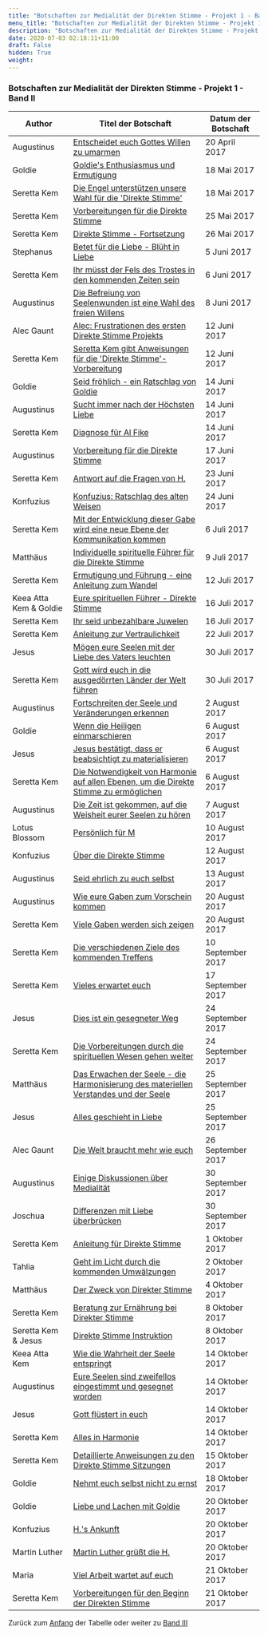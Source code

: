 ```yaml
---
title: "Botschaften zur Medialität der Direkten Stimme - Projekt 1 - Band II"
menu_title: "Botschaften zur Medialität der Direkten Stimme - Projekt 1 - Band II"
description: "Botschaften zur Medialität der Direkten Stimme - Projekt 1 - Band II"
date: 2020-07-03 02:18:11+11:00
draft: False
hidden: True
weight:
---
```

### Botschaften zur Medialität der Direkten Stimme - Projekt 1 - Band II

**Author** | **Titel der Botschaft** | **Datum der Botschaft**  
---|---|---
Augustinus | [Entscheidet euch Gottes Willen zu umarmen](/aktuelle-botschaften/aktuelle-botschaften-in-reihenfolge-des-datums/aktuelle-botschaften-2017/entscheidet-euch-gottes-willen-zu-umarmen-af-augustinus-20-april-2017/) | 20 April 2017
Goldie | [Goldie's Enthusiasmus und Ermutigung](/aktuelle-botschaften/aktuelle-botschaften-in-reihenfolge-des-datums/aktuelle-botschaften-2017/goldies-enthusiasmus-und-ermutigung-af-goldie-18-mai-2017/) | 18 Mai 2017
Seretta Kem | [Die Engel unterstützen unsere Wahl für die 'Direkte Stimme'](/aktuelle-botschaften/aktuelle-botschaften-in-reihenfolge-des-datums/aktuelle-botschaften-2017/die-engel-unterstuetzen-unsere-wahl-fuer-die-direkte-stimme-af-seretta-kem-18-mai-2017/) | 18 Mai 2017
Seretta Kem | [Vorbereitungen für die Direkte Stimme](/aktuelle-botschaften/aktuelle-botschaften-in-reihenfolge-des-datums/aktuelle-botschaften-2017/vorbereitungen-fuer-die-direkte-stimme-af-seretta-kem-25-mai-2017/) | 25 Mai 2017
Seretta Kem | [Direkte Stimme - Fortsetzung](/aktuelle-botschaften/aktuelle-botschaften-in-reihenfolge-des-datums/aktuelle-botschaften-2017/direkte-stimme-fortsetzung-af-seretta-kem-26-mai-2017/) | 26 Mai 2017
Stephanus | [Betet für die Liebe - Blüht in Liebe](/aktuelle-botschaften/aktuelle-botschaften-in-reihenfolge-des-datums/aktuelle-botschaften-2017/betet-fuer-die-liebe-blueht-in-liebe-af-stephanus-5-juni-2017/) | 5 Juni 2017
Seretta Kem | [Ihr müsst der Fels des Trostes in den kommenden Zeiten sein](/aktuelle-botschaften/aktuelle-botschaften-in-reihenfolge-des-datums/aktuelle-botschaften-2017/ihr-muesst-der-fels-des-trostes-in-den-kommenden-zeiten-sein-af-seretta-kem-6-juni-2017/) | 6 Juni 2017
Augustinus | [Die Befreiung von Seelenwunden ist eine Wahl des freien Willens](/aktuelle-botschaften/aktuelle-botschaften-in-reihenfolge-des-datums/aktuelle-botschaften-2017/die-befreiung-von-seelenwunden-ist-eine-wahl-des-freien-willens-af-augustinus-8-juni-2017/) | 8 Juni 2017
Alec Gaunt | [Alec: Frustrationen des ersten Direkte Stimme Projekts](/aktuelle-botschaften/aktuelle-botschaften-in-reihenfolge-des-datums/aktuelle-botschaften-2017/alec-frustrationen-des-ersten-direkte-stimme-projekts-af-alec-gaunt-12-juni-2017/) | 12 Juni 2017
Seretta Kem | [Seretta Kem gibt Anweisungen für die 'Direkte Stimme'- Vorbereitung](/aktuelle-botschaften/aktuelle-botschaften-in-reihenfolge-des-datums/aktuelle-botschaften-2017/seretta-kem-gibt-anweisungen-fuer-die-direkte-stimmevorbereitung-af-seretta-kem-12-juni-2017/) | 12 Juni 2017
Goldie | [Seid fröhlich - ein Ratschlag von Goldie](/aktuelle-botschaften/aktuelle-botschaften-in-reihenfolge-des-datums/aktuelle-botschaften-2017/seid-froehlich-ein-ratschlag-von-goldie-af-goldie-14-juni-2017/) | 14 Juni 2017
Augustinus | [Sucht immer nach der Höchsten Liebe](/aktuelle-botschaften/aktuelle-botschaften-in-reihenfolge-des-datums/aktuelle-botschaften-2017/sucht-immer-nach-der-hoechsten-liebe-af-augustinus-14-juni-2017/) | 14 Juni 2017
Seretta Kem | [Diagnose für Al Fike](/aktuelle-botschaften/aktuelle-botschaften-in-reihenfolge-des-datums/aktuelle-botschaften-2017/diagnose-fuer-al-fike-af-seretta-kem-14-juni-2017/) | 14 Juni 2017
Augustinus | [Vorbereitung für die Direkte Stimme](/aktuelle-botschaften/aktuelle-botschaften-in-reihenfolge-des-datums/aktuelle-botschaften-2017/vorbereitung-fuer-die-direkte-stimme-af-augustinus-17-juni-2017/) | 17 Juni 2017
Seretta Kem | [Antwort auf die Fragen von H.](/aktuelle-botschaften/aktuelle-botschaften-in-reihenfolge-des-datums/aktuelle-botschaften-2017/antwort-auf-die-fragen-von-h-af-seretta-kem-23-juni-2017/) | 23 Juni 2017
Konfuzius | [Konfuzius: Ratschlag des alten Weisen](/aktuelle-botschaften/aktuelle-botschaften-in-reihenfolge-des-datums/aktuelle-botschaften-2017/konfuzius-ratschlag-des-alten-weisen-af-konfuzius-24-juni-2017/) | 24 Juni 2017
Seretta Kem | [Mit der Entwicklung dieser Gabe wird eine neue Ebene der Kommunikation kommen](/aktuelle-botschaften/aktuelle-botschaften-in-reihenfolge-des-datums/aktuelle-botschaften-2017/mit-der-entwicklung-dieser-gabe-wird-eine-neue-ebene-der-kommunikation-kommen-af-seretta-kem-6-juli-2017/) | 6 Juli 2017
Matthäus | [Individuelle spirituelle Führer für die Direkte Stimme](/aktuelle-botschaften/aktuelle-botschaften-in-reihenfolge-des-datums/aktuelle-botschaften-2017/individuelle-spirituelle-fuehrer-fuer-die-direkte-stimme-af-matthaeus-9-juli-2017/) | 9 Juli 2017
Seretta Kem | [Ermutigung und Führung - eine Anleitung zum Wandel](/aktuelle-botschaften/aktuelle-botschaften-in-reihenfolge-des-datums/aktuelle-botschaften-2017/ermutigung-und-fuehrung-eine-anleitung-zum-wandel-af-seretta-kem-12-juli-2017/) | 12 Juli 2017
Keea Atta Kem & Goldie | [Eure spirituellen Führer - Direkte Stimme](/aktuelle-botschaften/aktuelle-botschaften-in-reihenfolge-des-datums/aktuelle-botschaften-2017/eure-spirituellen-fuehrer-direkte-stimme-af-keea-atta-kem-goldie-16-juli-2017/) | 16 Juli 2017
Seretta Kem | [Ihr seid unbezahlbare Juwelen](/aktuelle-botschaften/aktuelle-botschaften-in-reihenfolge-des-datums/aktuelle-botschaften-2017/ihr-seid-unbezahlbare-juwelen-af-seretta-kem-16-juli-2017/) | 16 Juli 2017
Seretta Kem | [Anleitung zur Vertraulichkeit](/aktuelle-botschaften/aktuelle-botschaften-in-reihenfolge-des-datums/aktuelle-botschaften-2017/anleitung-zur-vertraulichkeit-af-seretta-kem-22-juli-2017/) | 22 Juli 2017
Jesus | [Mögen eure Seelen mit der Liebe des Vaters leuchten](/aktuelle-botschaften/aktuelle-botschaften-in-reihenfolge-des-datums/aktuelle-botschaften-2017/moegen-eure-seelen-mit-der-liebe-des-vaters-leuchten-af-jesus-30-juli-2017/) | 30 Juli 2017
Seretta Kem | [Gott wird euch in die ausgedörrten Länder der Welt führen](/aktuelle-botschaften/aktuelle-botschaften-in-reihenfolge-des-datums/aktuelle-botschaften-2017/gott-wird-euch-in-die-ausgedoerrten-laender-der-welt-fuehren-af-seretta-kem-30-juli-2017/) | 30 Juli 2017
Augustinus | [Fortschreiten der Seele und Veränderungen erkennen](/aktuelle-botschaften/aktuelle-botschaften-in-reihenfolge-des-datums/aktuelle-botschaften-2017/fortschreiten-der-seele-und-veraenderungen-erkennen-hm-augustinus-2-august-2017/) | 2 August 2017
Goldie | [Wenn die Heiligen einmarschieren](/aktuelle-botschaften/aktuelle-botschaften-in-reihenfolge-des-datums/aktuelle-botschaften-2017/wenn-die-heiligen-einmarschieren-af-goldie-6-august-2017/) | 6 August 2017
Jesus | [Jesus bestätigt, dass er beabsichtigt zu materialisieren](/aktuelle-botschaften/aktuelle-botschaften-in-reihenfolge-des-datums/aktuelle-botschaften-2017/jesus-bestaetigt-dass-er-beabsichtigt-zu-materialisieren-af-jesus-6-august-2017/) | 6 August 2017
Seretta Kem | [Die Notwendigkeit von Harmonie auf allen Ebenen, um die Direkte Stimme zu ermöglichen](/aktuelle-botschaften/aktuelle-botschaften-in-reihenfolge-des-datums/aktuelle-botschaften-2017/die-notwendigkeit-von-harmonie-auf-allen-ebenen-um-die-direkte-stimme-zu-ermoeglichen-af-seretta-kem-6-august-2017/) | 6 August 2017
Augustinus | [Die Zeit ist gekommen, auf die Weisheit eurer Seelen zu hören](/aktuelle-botschaften/aktuelle-botschaften-in-reihenfolge-des-datums/aktuelle-botschaften-2017/die-zeit-ist-gekommen-auf-die-weisheit-eurer-seelen-zu-hoeren-af-augustinus-7-august-2017/) | 7 August 2017
Lotus Blossom | [Persönlich für M](/aktuelle-botschaften/aktuelle-botschaften-in-reihenfolge-des-datums/aktuelle-botschaften-2017/persoenlich-fuer-m-af-lotus-blossom-10-august-2017/) | 10 August 2017
Konfuzius | [Über die Direkte Stimme](/aktuelle-botschaften/aktuelle-botschaften-in-reihenfolge-des-datums/aktuelle-botschaften-2017/ueber-die-direkte-stimme-hm-konfuzius-12-august-2017/) | 12 August 2017
Augustinus | [Seid ehrlich zu euch selbst](/aktuelle-botschaften/aktuelle-botschaften-in-reihenfolge-des-datums/aktuelle-botschaften-2017/seid-ehrlich-zu-euch-selbst-af-augustinus-13-august-2017/) | 13 August 2017
Augustinus | [Wie eure Gaben zum Vorschein kommen](/aktuelle-botschaften/aktuelle-botschaften-in-reihenfolge-des-datums/aktuelle-botschaften-2017/wie-eure-gaben-zum-vorschein-kommen-af-augustinus-20-august-2017/) | 20 August 2017
Seretta Kem | [Viele Gaben werden sich zeigen](/aktuelle-botschaften/aktuelle-botschaften-in-reihenfolge-des-datums/aktuelle-botschaften-2017/viele-gaben-werden-sich-zeigen-af-seretta-kem-20-august-2017/) | 20 August 2017
Seretta Kem | [Die verschiedenen Ziele des kommenden Treffens](/aktuelle-botschaften/aktuelle-botschaften-in-reihenfolge-des-datums/aktuelle-botschaften-2017/die-verschiedenen-ziele-des-kommenden-treffens-af-seretta-kem-10-september-2017/) | 10 September 2017
Seretta Kem | [Vieles erwartet euch](/aktuelle-botschaften/aktuelle-botschaften-in-reihenfolge-des-datums/aktuelle-botschaften-2017/vieles-erwartet-euch-af-seretta-kem-17-september-2017/) | 17 September 2017
Jesus | [Dies ist ein gesegneter Weg](/aktuelle-botschaften/aktuelle-botschaften-in-reihenfolge-des-datums/aktuelle-botschaften-2017/dies-ist-ein-gesegneter-weg-af-jesus-24-september-2017/) | 24 September 2017
Seretta Kem | [Die Vorbereitungen durch die spirituellen Wesen gehen weiter](/aktuelle-botschaften/aktuelle-botschaften-in-reihenfolge-des-datums/aktuelle-botschaften-2017/die-vorbereitungen-durch-die-spirituellen-wesen-gehen-weiter-af-seretta-kem-24-september-2017/) | 24 September 2017
Matthäus | [Das Erwachen der Seele - die Harmonisierung des materiellen Verstandes und der Seele](/aktuelle-botschaften/aktuelle-botschaften-in-reihenfolge-des-datums/aktuelle-botschaften-2017/das-erwachen-der-seele-die-harmonisierung-des-materiellen-verstandes-und-der-seele-af-matthaeus-25-september-2017/) | 25 September 2017
Jesus | [Alles geschieht in Liebe](/aktuelle-botschaften/aktuelle-botschaften-in-reihenfolge-des-datums/aktuelle-botschaften-2017/alles-geschieht-in-liebe-af-jesus-25-september-2017/) | 25 September 2017
Alec Gaunt | [Die Welt braucht mehr wie euch](/aktuelle-botschaften/aktuelle-botschaften-in-reihenfolge-des-datums/aktuelle-botschaften-2017/die-welt-braucht-mehr-wie-euch-af-alec-gaunt-26-september-2017/) | 26 September 2017
Augustinus | [Einige Diskussionen über Medialität](/aktuelle-botschaften/aktuelle-botschaften-in-reihenfolge-des-datums/aktuelle-botschaften-2017/einige-diskussionen-ueber-medialitaet-af-augustinus-30-september-2017/) | 30 September 2017
Joschua | [Differenzen mit Liebe überbrücken](/aktuelle-botschaften/aktuelle-botschaften-in-reihenfolge-des-datums/aktuelle-botschaften-2017/differenzen-mit-liebe-ueberbruecken-af-joschua-30-september-2017/) | 30 September 2017
Seretta Kem | [Anleitung für Direkte Stimme](/aktuelle-botschaften/aktuelle-botschaften-in-reihenfolge-des-datums/aktuelle-botschaften-2017/anleitung-fuer-direkte-stimme-af-seretta-kem-1-oktober-2017/) | 1 Oktober 2017
Tahlia | [Geht im Licht durch die kommenden Umwälzungen](/aktuelle-botschaften/aktuelle-botschaften-in-reihenfolge-des-datums/aktuelle-botschaften-2017/geht-im-licht-durch-die-kommenden-umwaelzungen-af-tahlia-2-oktober-2017/) | 2 Oktober 2017
Matthäus | [Der Zweck von Direkter Stimme](/aktuelle-botschaften/aktuelle-botschaften-in-reihenfolge-des-datums/aktuelle-botschaften-2017/der-zweck-von-direkter-stimme-af-matthaeus-4-oktober-2017/) | 4 Oktober 2017
Seretta Kem | [Beratung zur Ernährung bei Direkter Stimme](/aktuelle-botschaften/aktuelle-botschaften-in-reihenfolge-des-datums/aktuelle-botschaften-2017/beratung-zur-ernaehrung-bei-direkter-stimme-af-seretta-kem-8-oktober-2017/) | 8 Oktober 2017
Seretta Kem & Jesus | [Direkte Stimme Instruktion](/aktuelle-botschaften/aktuelle-botschaften-in-reihenfolge-des-datums/aktuelle-botschaften-2017/direkte-stimme-instruktion-af-seretta-kem-jesus-8-oktober-2017/) | 8 Oktober 2017
Keea Atta Kem | [Wie die Wahrheit der Seele entspringt](/aktuelle-botschaften/aktuelle-botschaften-in-reihenfolge-des-datums/aktuelle-botschaften-2017/wie-die-wahrheit-der-seele-entspringt-af-keea-atta-kem-14-oktober-2017/) | 14 Oktober 2017
Augustinus | [Eure Seelen sind zweifellos eingestimmt und gesegnet worden](/aktuelle-botschaften/aktuelle-botschaften-in-reihenfolge-des-datums/aktuelle-botschaften-2017/eure-seelen-sind-zweifellos-eingestimmt-und-gesegnet-worden-af-augustinus-14-oktober-2017/) | 14 Oktober 2017
Jesus | [Gott flüstert in euch](/aktuelle-botschaften/aktuelle-botschaften-in-reihenfolge-des-datums/aktuelle-botschaften-2017/gott-fluestert-in-euch-af-jesus-14-oktober-2017/) | 14 Oktober 2017
Seretta Kem | [Alles in Harmonie](/aktuelle-botschaften/aktuelle-botschaften-in-reihenfolge-des-datums/aktuelle-botschaften-2017/alles-in-harmonie-af-seretta-kem-14-oktober-2017/) | 14 Oktober 2017
Seretta Kem | [Detaillierte Anweisungen zu den Direkte Stimme Sitzungen](/aktuelle-botschaften/aktuelle-botschaften-in-reihenfolge-des-datums/aktuelle-botschaften-2017/detaillierte-anweisungen-zu-den-direkte-stimme-sitzungen-af-seretta-kem-15-oktober-2017/) | 15 Oktober 2017
Goldie | [Nehmt euch selbst nicht zu ernst](/aktuelle-botschaften/aktuelle-botschaften-in-reihenfolge-des-datums/aktuelle-botschaften-2017/nehmt-euch-selbst-nicht-zu-ernst-af-goldie-18-oktober-2017/) | 18 Oktober 2017
Goldie | [Liebe und Lachen mit Goldie](/aktuelle-botschaften/aktuelle-botschaften-in-reihenfolge-des-datums/aktuelle-botschaften-2017/liebe-und-lachen-mit-goldie-af-goldie-20-oktober-2017/) | 20 Oktober 2017
Konfuzius | [H.'s Ankunft](/aktuelle-botschaften/aktuelle-botschaften-in-reihenfolge-des-datums/aktuelle-botschaften-2017/hs-ankunft-af-konfuzius-20-oktober-2017/) | 20 Oktober 2017
Martin Luther | [Martin Luther grüßt die H.](/aktuelle-botschaften/aktuelle-botschaften-in-reihenfolge-des-datums/aktuelle-botschaften-2017/martin-luther-gruesst-die-h-af-martin-luther-20-oktober-2017/) | 20 Oktober 2017
Maria | [Viel Arbeit wartet auf euch](/aktuelle-botschaften/aktuelle-botschaften-in-reihenfolge-des-datums/aktuelle-botschaften-2017/viel-arbeit-wartet-auf-euch-af-maria-21-oktober-2017/) | 21 Oktober 2017
Seretta Kem | [Vorbereitungen für den Beginn der Direkten Stimme](/aktuelle-botschaften/aktuelle-botschaften-in-reihenfolge-des-datums/aktuelle-botschaften-2017/vorbereitungen-fuer-den-beginn-der-direkten-stimme-af-seretta-kem-21-oktober-2017/) | 21 Oktober 2017

Zurück zum [Anfang](/direkte-stimme/botschaften-zur-ds/ds-projekt-1/ds-band-1-2/) der Tabelle oder weiter zu [Band III](/direkte-stimme/botschaften-zur-ds/ds-projekt-1/ds-band-1-3/)
